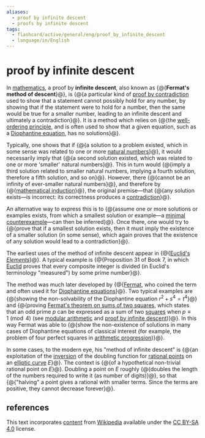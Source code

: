 ```yaml
---
aliases:
  - proof by infinite descent
  - proofs by infinite descent
tags:
  - flashcard/active/general/eng/proof_by_infinite_descent
  - language/in/English
---
```


# proof by infinite descent

In [mathematics](mathematics.md), a proof by __infinite descent__, also known as {@{__Fermat's method of descent__}@}, is {@{a particular kind of [proof by contradiction](proof%20by%20contradiction.md) used to show that a statement cannot possibly hold for any number, by showing that if the statement were to hold for a number, then the same would be true for a smaller number, leading to an infinite descent and ultimately a contradiction}@}. It is a method which relies on {@{the [well-ordering principle](well-ordering%20principle.md), and is often used to show that a given equation, such as a [Diophantine equation](diophantine%20equation.md), has no solutions}@}. <!--SR:!2028-08-18,1118,350!2027-09-01,824,330!2026-10-10,579,330-->

Typically, one shows that if {@{a solution to a problem existed, which in some sense was related to one or more [natural numbers](natural%20number.md)}@}, it would necessarily imply that {@{a second solution existed, which was related to one or more 'smaller' natural numbers}@}. This in turn would {@{imply a third solution related to smaller natural numbers, implying a fourth solution, therefore a fifth solution, and so on}@}. However, there {@{cannot be an infinity of ever-smaller natural numbers}@}, and therefore by {@{[mathematical induction](mathematical%20induction.md)}@}, the original premise—that {@{any solution exists—is incorrect: its correctness produces a [contradiction](contradiction.md)}@}. <!--SR:!2027-05-24,752,330!2027-05-07,737,330!2028-08-31,1127,350!2025-09-04,276,330!2025-10-03,299,330!2028-10-29,1174,350-->

An alternative way to express this is to {@{assume one or more solutions or examples exists, from which a smallest solution or example—a [minimal counterexample](minimal%20counterexample.md)—can then be inferred}@}. Once there, one would try to {@{prove that if a smallest solution exists, then it must imply the existence of a smaller solution (in some sense), which again proves that the existence of any solution would lead to a contradiction}@}. <!--SR:!2026-09-28,570,330!2026-05-22,462,310-->

The earliest uses of the method of infinite descent appear in {@{[Euclid's _Elements_](Euclid's%20Elements.md)}@}. A typical example is {@{Proposition 31 of Book 7, in which [Euclid](euclid.md) proves that every composite integer is divided (in Euclid's terminology "measured") by some prime number}@}. <!--SR:!2028-09-21,1144,350!2025-10-06,250,270-->

The method was much later developed by {@{[Fermat](Pierre%20de%20Fermat.md), who coined the term and often used it for [Diophantine equations](diophantine%20equation.md)}@}. Two typical examples are {@{showing the non-solvability of the Diophantine equation $r^{2}+s^{4}=t^{4}$}@} and {@{proving [Fermat's theorem on sums of two squares](Fermat's%20theorem%20on%20sums%20of%20two%20squares.md), which states that an odd prime _p_ can be expressed as a sum of two [squares](square%20number.md) when $p\equiv 1{\pmod {4} }$ (see [modular arithmetic](modular%20arithmetic.md) and [proof by infinite descent](Fermat's%20theorem%20on%20sums%20of%20two%20squares.md#euler.27s%20proof%20by%20infinite%20descent))}@}. In this way Fermat was able to {@{show the non-existence of solutions in many cases of Diophantine equations of classical interest (for example, the problem of four perfect squares in [arithmetic progression](arithmetic%20progression.md))}@}. <!--SR:!2027-02-24,682,330!2026-05-10,351,270!2026-03-07,269,250!2026-01-11,318,270-->

In some cases, to the modern eye, his "method of infinite descent" is {@{an exploitation of the [inversion](inversive%20geometry.md) of the doubling function for [rational points](rational%20point.md) on an [elliptic curve](elliptic%20curve.md) _E_}@}. The context is {@{of a hypothetical non-trivial rational point on _E_}@}. Doubling a point on _E_ roughly {@{doubles the length of the numbers required to write it (as number of digits)}@}, so that {@{"halving" a point gives a rational with smaller terms. Since the terms are positive, they cannot decrease forever}@}. <!--SR:!2025-09-06,278,330!2027-01-22,606,290!2027-01-20,653,330!2026-05-04,449,310-->

## references

This text incorporates [content](https://en.wikipedia.org/wiki/proof_by_infinite_descent) from [Wikipedia](Wikipedia.md) available under the [CC BY-SA 4.0](https://creativecommons.org/licenses/by-sa/4.0/) license.
